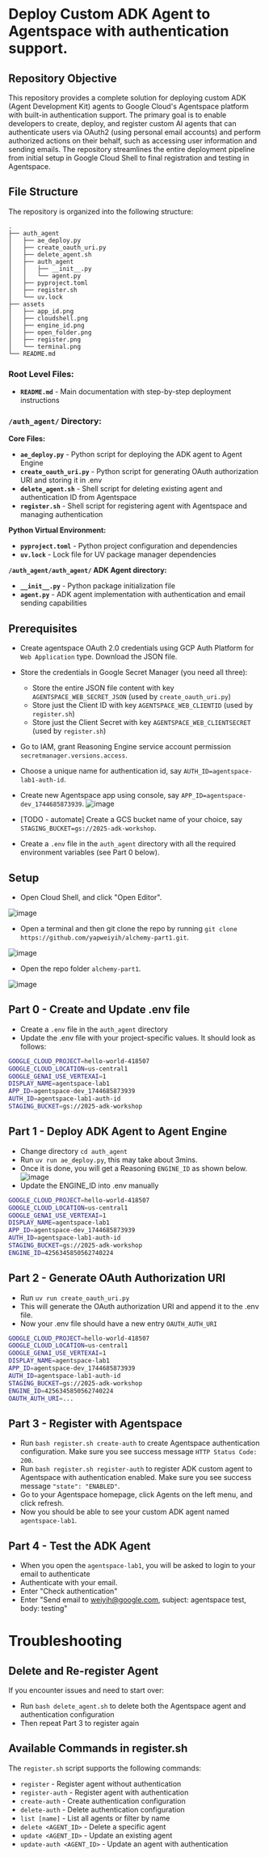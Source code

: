# Deploy Custom ADK Agent to Agentspace with authentication support.

## Repository Objective

This repository provides a complete solution for deploying custom ADK (Agent Development Kit) agents to Google Cloud's Agentspace platform with built-in authentication support. The primary goal is to enable developers to create, deploy, and register custom AI agents that can authenticate users via OAuth2 (using personal email accounts) and perform authorized actions on their behalf, such as accessing user information and sending emails. The repository streamlines the entire deployment pipeline from initial setup in Google Cloud Shell to final registration and testing in Agentspace.

## File Structure

The repository is organized into the following structure:
```text
.
├── auth_agent
│   ├── ae_deploy.py
│   ├── create_oauth_uri.py
│   ├── delete_agent.sh
│   ├── auth_agent
│   │   ├── __init__.py
│   │   └── agent.py
│   ├── pyproject.toml
│   ├── register.sh
│   └── uv.lock
├── assets
│   ├── app_id.png
│   ├── cloudshell.png
│   ├── engine_id.png
│   ├── open_folder.png
│   ├── register.png
│   └── terminal.png
└── README.md
```

### Root Level Files:
- **`README.md`** - Main documentation with step-by-step deployment instructions

### `/auth_agent/` Directory:

**Core Files:**
- **`ae_deploy.py`** - Python script for deploying the ADK agent to Agent Engine
- **`create_oauth_uri.py`** - Python script for generating OAuth authorization URI and storing it in .env
- **`delete_agent.sh`** - Shell script for deleting existing agent and authentication ID from Agentspace
- **`register.sh`** - Shell script for registering agent with Agentspace and managing authentication

**Python Virtual Environment:**
- **`pyproject.toml`** - Python project configuration and dependencies
- **`uv.lock`** - Lock file for UV package manager dependencies

**`/auth_agent/auth_agent/` ADK Agent directory:**
- **`__init__.py`** - Python package initialization file
- **`agent.py`** - ADK agent implementation with authentication and email sending capabilities


## Prerequisites
- Create agentspace OAuth 2.0 credentials using GCP Auth Platform for `Web Application` type. Download the JSON file.

- Store the credentials in Google Secret Manager (you need all three):
  - Store the entire JSON file content with key `AGENTSPACE_WEB_SECRET_JSON` (used by `create_oauth_uri.py`)
  - Store just the Client ID with key `AGENTSPACE_WEB_CLIENTID` (used by `register.sh`)
  - Store just the Client Secret with key `AGENTSPACE_WEB_CLIENTSECRET` (used by `register.sh`)

- Go to IAM, grant Reasoning Engine service account permission `secretmanager.versions.access`.

- Choose a unique name for authentication id, say `AUTH_ID=agentspace-lab1-auth-id`.

- Create new Agentspace app using console, say `APP_ID=agentspace-dev_1744685873939`.
![image](assets/app_id.png)

- [TODO - automate] Create a GCS bucket name of your choice, say `STAGING_BUCKET=gs://2025-adk-workshop`.

- Create a `.env` file in the `auth_agent` directory with all the required environment variables (see Part 0 below).


## Setup
- Open Cloud Shell, and click "Open Editor".

![image](assets/cloudshell.png)

- Open a terminal and then git clone the repo by running `git clone https://github.com/yapweiyih/alchemy-part1.git`.

![image](assets/terminal.png)

- Open the repo folder `alchemy-part1`.

![image](assets/open_folder.png)

## Part 0 - Create and Update .env file
- Create a `.env` file in the `auth_agent` directory
- Update the .env file with your project-specific values. It should look as follows:

```bash
GOOGLE_CLOUD_PROJECT=hello-world-418507
GOOGLE_CLOUD_LOCATION=us-central1
GOOGLE_GENAI_USE_VERTEXAI=1
DISPLAY_NAME=agentspace-lab1
APP_ID=agentspace-dev_1744685873939
AUTH_ID=agentspace-lab1-auth-id
STAGING_BUCKET=gs://2025-adk-workshop
```

## Part 1 - Deploy ADK Agent to Agent Engine
- Change directory `cd auth_agent`
- Run `uv run ae_deploy.py`, this may take about 3mins.
- Once it is done, you will get a Reasoning `ENGINE_ID` as shown below.
![image](assets/engine_id.png)
- Update the ENGINE_ID into .env manually
```bash
GOOGLE_CLOUD_PROJECT=hello-world-418507
GOOGLE_CLOUD_LOCATION=us-central1
GOOGLE_GENAI_USE_VERTEXAI=1
DISPLAY_NAME=agentspace-lab1
APP_ID=agentspace-dev_1744685873939
AUTH_ID=agentspace-lab1-auth-id
STAGING_BUCKET=gs://2025-adk-workshop
ENGINE_ID=4256345850562740224
```

## Part 2 - Generate OAuth Authorization URI
- Run `uv run create_oauth_uri.py`
- This will generate the OAuth authorization URI and append it to the .env file.
- Now your .env file should have a new entry `OAUTH_AUTH_URI`

```bash
GOOGLE_CLOUD_PROJECT=hello-world-418507
GOOGLE_CLOUD_LOCATION=us-central1
GOOGLE_GENAI_USE_VERTEXAI=1
DISPLAY_NAME=agentspace-lab1
APP_ID=agentspace-dev_1744685873939
AUTH_ID=agentspace-lab1-auth-id
STAGING_BUCKET=gs://2025-adk-workshop
ENGINE_ID=4256345850562740224
OAUTH_AUTH_URI=...
```

## Part 3 - Register with Agentspace
- Run `bash register.sh create-auth` to create Agentspace authentication configuration. Make sure you see success message `HTTP Status Code: 200`.
- Run `bash register.sh register-auth` to register ADK custom agent to Agentspace with authentication enabled. Make sure you see success message `"state": "ENABLED"`.
- Go to your Agentspace homepage, click Agents on the left menu, and click refresh.
- Now you should be able to see your custom ADK agent named `agentspace-lab1`.


## Part 4 - Test the ADK Agent
- When you open the `agentspace-lab1`, you will be asked to login to your email to authenticate
- Authenticate with your email.
- Enter "Check authentication"
- Enter "Send email to weiyih@google.com, subject: agentspace test, body: testing"


# Troubleshooting

## Delete and Re-register Agent
If you encounter issues and need to start over:
- Run `bash delete_agent.sh` to delete both the Agentspace agent and authentication configuration
- Then repeat Part 3 to register again

## Available Commands in register.sh
The `register.sh` script supports the following commands:
- `register` - Register agent without authentication
- `register-auth` - Register agent with authentication
- `create-auth` - Create authentication configuration
- `delete-auth` - Delete authentication configuration
- `list [name]` - List all agents or filter by name
- `delete <AGENT_ID>` - Delete a specific agent
- `update <AGENT_ID>` - Update an existing agent
- `update-auth <AGENT_ID>` - Update an agent with authentication
